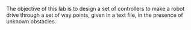 The objective of this lab is to design a set of controllers to make a robot drive through a set of way points, given in a text file, in the presence of unknown obstacles.

